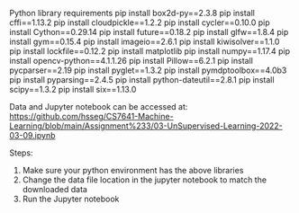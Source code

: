 Python library requirements
pip install box2d-py==2.3.8
pip install cffi==1.13.2
pip install cloudpickle==1.2.2
pip install cycler==0.10.0
pip install Cython==0.29.14
pip install future==0.18.2
pip install glfw==1.8.4
pip install gym==0.15.4
pip install imageio==2.6.1
pip install kiwisolver==1.1.0
pip install lockfile==0.12.2
pip install matplotlib
pip install numpy==1.17.4
pip install opencv-python==4.1.1.26
pip install Pillow==6.2.1
pip install pycparser==2.19
pip install pyglet==1.3.2
pip install pymdptoolbox==4.0b3
pip install pyparsing==2.4.5
pip install python-dateutil==2.8.1
pip install scipy==1.3.2
pip install six==1.13.0


Data and Jupyter notebook can be accessed at:
https://github.com/hsseg/CS7641-Machine-Learning/blob/main/Assignment%233/03-UnSupervised-Learning-2022-03-09.ipynb 


Steps:
1. Make sure your python environment has the above libraries
2. Change the data file location in the jupyter notebook to match the downloaded data
3. Run the Jupyter notebook

